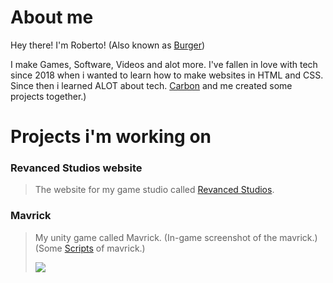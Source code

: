 # About me
Hey there! I'm Roberto! (Also known as [Burger](https://www.youtube.com/c/burgerman1))

I make Games, Software, Videos and alot more. I've fallen in love with tech since 2018 when i wanted to learn how to make websites in HTML and CSS. Since then i learned ALOT about tech. [Carbon](https://github.com/CarbonEmSelf) and me created some projects together.)


# Projects i'm working on

### Revanced Studios website
> The website for my game studio called [Revanced Studios](https://revanced-studios.github.io/).



### Mavrick
> My unity game called Mavrick. (In-game screenshot of the mavrick.)
> (Some [Scripts](https://github.com/Burger-man/Aboutme/blob/main/scripts/Gun.cs) of mavrick.)
> 
>  <img src="https://github.com/Burger-man/Aboutme/blob/main/img/mavrick_pic1.png">

